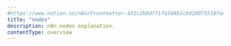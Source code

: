 ```yaml
---
#https://www.notion.so/n8n/Frontmatter-432c2b8dff1f43d4b1c8d20075510fe4
title: "nodes"
description: n8n nodes explanation.
contentType: overview
---
```



